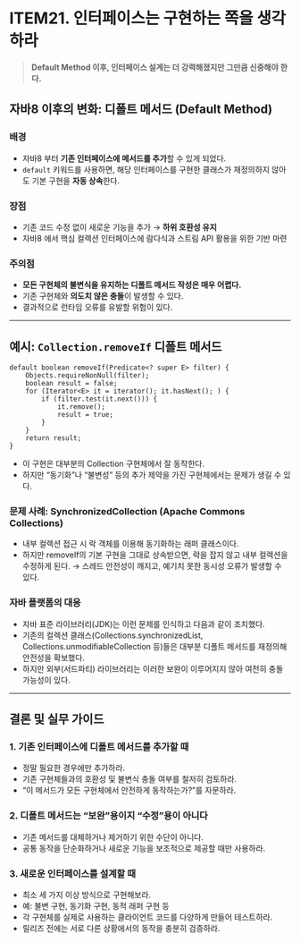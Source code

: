 # ITEM21. 인터페이스는 구현하는 쪽을 생각하라

> **Default Method 이후, 인터페이스 설계는 더 강력해졌지만 그만큼 신중해야 한다.**

## 자바8 이후의 변화: 디폴트 메서드 (Default Method)

### 배경
- 자바8 부터 **기존 인터페이스에 메서드를 추가**할 수 있게 되었다.
- `default` 키워드를 사용하면, 해당 인터페이스를 구현한 클래스가 재정의하지 않아도 기본 구현을 **자동 상속**한다.

### 장점
- 기존 코드 수정 없이 새로운 기능을 추가 → **하위 호환성 유지**
- 자바8 에서 핵심 컬렉션 인터페이스에 람다식과 스트림 API 활용을 위한 기반 마련

### 주의점
- **모든 구현체의 불변식을 유지하는 디폴트 메서드 작성은 매우 어렵다.**
- 기존 구현체와 **의도치 않은 충돌**이 발생할 수 있다.
- 결과적으로 런타임 오류를 유발할 위험이 있다.

---

## 예시: `Collection.removeIf` 디폴트 메서드

```
default boolean removeIf(Predicate<? super E> filter) {
    Objects.requireNonNull(filter);
    boolean result = false;
    for (Iterator<E> it = iterator(); it.hasNext(); ) {
        if (filter.test(it.next())) {
            it.remove();
            result = true;
        }
    }
    return result;
}
```
- 이 구현은 대부분의 Collection 구현체에서 잘 동작한다.
- 하지만 “동기화”나 “불변성” 등의 추가 제약을 가진 구현체에서는 문제가 생길 수 있다.

### 문제 사례: SynchronizedCollection (Apache Commons Collections)
- 내부 컬렉션 접근 시 락 객체를 이용해 동기화하는 래퍼 클래스이다.
- 하지만 removeIf의 기본 구현을 그대로 상속받으면, 락을 잡지 않고 내부 컬렉션을 수정하게 된다. → 스레드 안전성이 깨지고, 예기치 못한 동시성 오류가 발생할 수 있다.

### 자바 플랫폼의 대응
- 자바 표준 라이브러리(JDK)는 이런 문제를 인식하고 다음과 같이 조치했다.
- 기존의 컬렉션 클래스(Collections.synchronizedList, Collections.unmodifiableCollection 등)들은
대부분 디폴트 메서드를 재정의해 안전성을 확보했다.
- 하지만 외부(서드파티) 라이브러리는 이러한 보완이 이루어지지 않아 여전히 충돌 가능성이 있다.
---
## 결론 및 실무 가이드
### 1. 기존 인터페이스에 디폴트 메서드를 추가할 때
- 정말 필요한 경우에만 추가하라.
- 기존 구현체들과의 호환성 및 불변식 충돌 여부를 철저히 검토하라.
- “이 메서드가 모든 구현체에서 안전하게 동작하는가?”를 자문하라.

### 2. 디폴트 메서드는 “보완”용이지 “수정”용이 아니다
- 기존 메서드를 대체하거나 제거하기 위한 수단이 아니다.
- 공통 동작을 단순화하거나 새로운 기능을 보조적으로 제공할 때만 사용하라.

### 3. 새로운 인터페이스를 설계할 때
- 최소 세 가지 이상 방식으로 구현해보라.
- 예: 불변 구현, 동기화 구현, 동적 래퍼 구현 등
- 각 구현체를 실제로 사용하는 클라이언트 코드를 다양하게 만들어 테스트하라.
- 릴리즈 전에는 서로 다른 상황에서의 동작을 충분히 검증하라.
